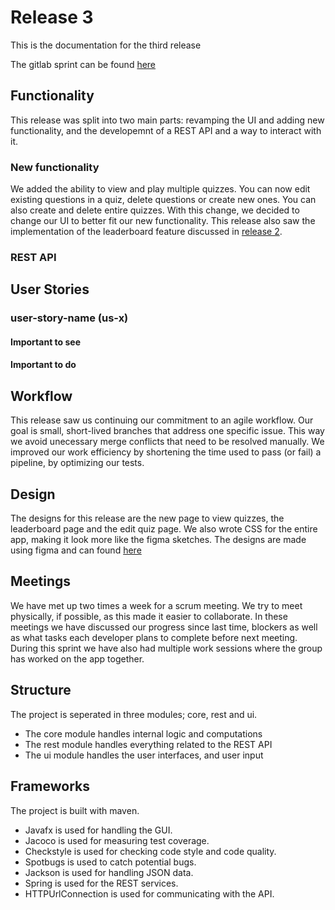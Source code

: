 # Release 3
This is the documentation for the third release

The gitlab sprint can be found [here](https://gitlab.stud.idi.ntnu.no/it1901/groups-2021/gr2114/gr2114/-/milestones/3)

## Functionality
This release was split into two main parts: revamping the UI and adding new functionality, and the developemnt of a REST API and a way to interact with it.

### New functionality
We added the ability to view and play multiple quizzes. You can now edit existing questions in a quiz, delete questions or create new ones. You can also create and delete entire quizzes. With this change, we decided to change our UI to better fit our new functionality. This release also saw the implementation of the leaderboard feature discussed in [release 2](https://gitlab.stud.idi.ntnu.no/it1901/groups-2021/gr2114/gr2114/-/blob/main/docs/release2).

### REST API


## User Stories

### user-story-name (us-x)


#### Important to see


#### Important to do


## Workflow 

This release saw us continuing our commitment to an agile workflow. Our goal is small, short-lived branches that address one specific issue. This way we avoid unecessary merge conflicts that need to be resolved manually. We improved our work efficiency by shortening the time used to pass (or fail) a pipeline, by optimizing our tests.


## Design

The designs for this release are the new page to view quizzes, the leaderboard page and the edit quiz page. We also wrote CSS for the entire app, making it look more like the figma sketches.
The designs are made using figma and can found [here](https://www.figma.com/file/fIa83jzzjFGX31jdjN8C2o/Untitled?node-id=12%3A2)

## Meetings

We have met up two times a week for a scrum meeting. We try to meet physically, if possible, as this made it easier to collaborate. In these meetings we have discussed our progress since last time, blockers as well as what tasks each developer plans to complete before next meeting. During this sprint we have also had multiple work sessions where the group has worked on the app together.


## Structure
The project is seperated in three modules; core, rest and ui.
 - The core module handles internal logic and computations
 - The rest module handles everything related to the REST API
 - The ui module handles the user interfaces, and user input

## Frameworks

The project is built with maven. 
 - Javafx is used for handling the GUI.
 - Jacoco is used for measuring test coverage.
 - Checkstyle is used for checking code style and code quality.
 - Spotbugs is used to catch potential bugs.
 - Jackson is used for handling JSON data.
 - Spring is used for the REST services.
 - HTTPUrlConnection is used for communicating with the API.
